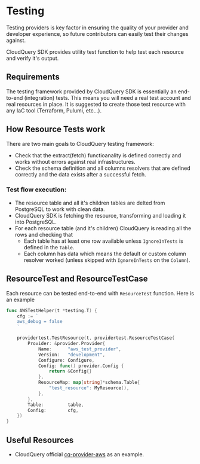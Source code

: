 # Testing

Testing providers is key factor in ensuring the quality of your provider and developer experience, so future contributors can easily test their changes against.

CloudQuery SDK provides utility test function to help test each resource and verify it's output.

## Requirements

The testing framework provided by CloudQuery SDK is essentially an end-to-end (integration) tests. This means you will need a real test account and real resources in place. It is suggested to create those test resource with any IaC tool (Terraform, Pulumi, etc...).

## How Resource Tests work

There are two main goals to CloudQuery testing framework:

- Check that the extract(fetch) functioanality is defined correctly and works without errors against real infrastructures.
- Check the schema definition and all columns resolvers that are defined correctly and the data exists after a successful fetch.

### Test flow execution:

- The resource table and all it's children tables are delted from PostgreSQL to work with clean data.
- CloudQuery SDK is fetching the resource, transforming and loading it into PostgreSQL.
- For each resource table (and it's children) CloudQuery is reading all the rows and checking that 
    - Each table has at least one row available unless `IgnoreInTests` is defined in the `Table`.
    - Each column has data which means the default or custom column resolver worked (unless skipped with `IgnoreInTests` on the `Column`).

## ResourceTest and ResourceTestCase

Each resource can be tested end-to-end with `ResourceTest` function. Here is an example

```go
func AWSTestHelper(t *testing.T) {
	cfg := `
	aws_debug = false
	`

	providertest.TestResource(t, providertest.ResourceTestCase{
		Provider: &provider.Provider{
			Name:      "aws_test_provider",
			Version:   "development",
			Configure: Configure,
			Config: func() provider.Config {
				return &Config{}
			},
			ResourceMap: map[string]*schema.Table{
				"test_resource": MyResource(),
			},
		},
		Table:         table,
		Config:        cfg,
	})
}
```

## Useful Resources

- CloudQuery official [cq-provider-aws](https://github.com/cloudquery/cq-provider-aws/blob/main/client/testing.go) as an example.

